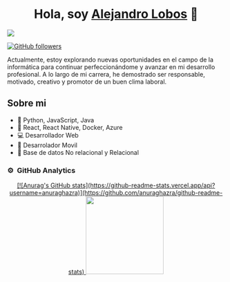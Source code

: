 <div align="center">
<h1 align="center">Hola, soy <a href="https://alejandrolobos.com/">Alejandro Lobos</a> 👋</h1>
</div>
<img src="https://i.postimg.cc/t4ZrBWtD/1696374532623.jpg">


[![GitHub followers](https://img.shields.io/github/followers/alejandro-lobos?style=social)](https://github.com/alejandro-lobos)


Actualmente, estoy explorando nuevas oportunidades en el campo de la informática para continuar perfeccionándome y avanzar en mi desarrollo profesional. A lo largo de mi carrera, he demostrado ser responsable, motivado, creativo y promotor de un buen clima laboral.

## Sobre mi
- 🐍 Python, JavaScript, Java
- 🚀 React, React Native, Docker, Azure
- 💻 Desarrollador Web 
- 📲 Desarrolador Movil
- 📕 Base de datos No relacional y Relacional

### ⚙️ &nbsp;GitHub Analytics

<p align="center">
<a href="https://github.com/alejandro-lobos">
   [![Anurag's GitHub stats](https://github-readme-stats.vercel.app/api?username=anuraghazra)](https://github.com/anuraghazra/github-readme-stats)
  <img height="180em" src="https://github-readme-stats-eight-theta.vercel.app/api/top-langs/?username=alejandro-lobos&layout=compact&langs_count=8&theme=algolia&include_all_commits=true&count_private=true"/>

</a>
</p>
